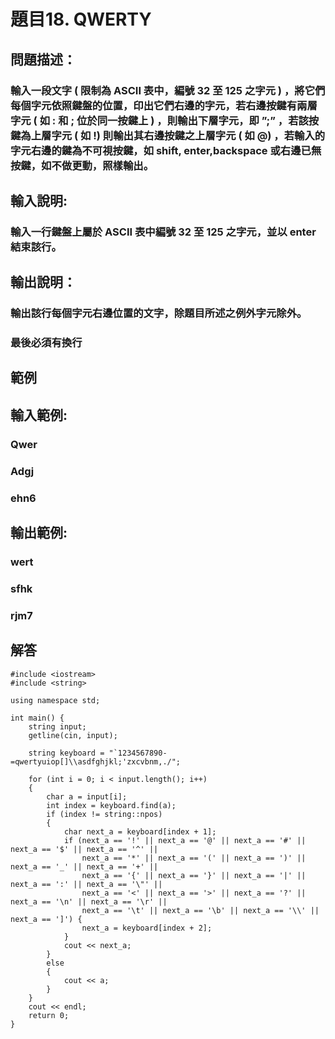# 題目18. QWERTY
## 問題描述：
### 輸入一段文字 ( 限制為 ASCII 表中，編號 32 至 125 之字元 ) ，將它們每個字元依照鍵盤的位置，印出它們右邊的字元，若右邊按鍵有兩層字元 ( 如 : 和 ; 位於同一按鍵上 ) ，則輸出下層字元，即 ”;” ，若該按鍵為上層字元 ( 如 !) 則輸出其右邊按鍵之上層字元 ( 如 @) ，若輸入的字元右邊的鍵為不可視按鍵，如 shift, enter,backspace 或右邊已無按鍵，如不做更動，照樣輸出。

## 輸入說明:
### 輸入一行鍵盤上屬於 ASCII 表中編號 32 至 125 之字元，並以 enter 結束該行。
## 輸出說明：
### 輸出該行每個字元右邊位置的文字，除題目所述之例外字元除外。
### 最後必須有換行
## 範例

## 輸入範例:
### Qwer
### Adgj
### ehn6
## 輸出範例:
### wert
### sfhk
### rjm7
## 解答
``` 
#include <iostream>
#include <string>

using namespace std;

int main() {
    string input;
    getline(cin, input); 

    string keyboard = "`1234567890-=qwertyuiop[]\\asdfghjkl;'zxcvbnm,./"; 

    for (int i = 0; i < input.length(); i++)
    {
        char a = input[i];
        int index = keyboard.find(a);
        if (index != string::npos) 
        { 
            char next_a = keyboard[index + 1];
            if (next_a == '!' || next_a == '@' || next_a == '#' || next_a == '$' || next_a == '^' ||
                next_a == '*' || next_a == '(' || next_a == ')' || next_a == '_' || next_a == '+' ||
                next_a == '{' || next_a == '}' || next_a == '|' || next_a == ':' || next_a == '\"' ||
                next_a == '<' || next_a == '>' || next_a == '?' || next_a == '\n' || next_a == '\r' ||
                next_a == '\t' || next_a == '\b' || next_a == '\\' || next_a == ']') {
                next_a = keyboard[index + 2];
            }
            cout << next_a;
        }
        else 
        {
            cout << a;
        }
    }
    cout << endl;
    return 0;
}

``` 
